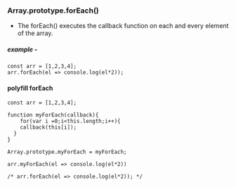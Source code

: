 ### Array.prototype.forEach()

- The forEach() executes the callback function on each and every element of the array.

##### example -
```
const arr = [1,2,3,4];
arr.forEach(el => console.log(el*2));
```

#### polyfill forEach
```
const arr = [1,2,3,4];
  
function myForEach(callback){
	for(var i =0;i<this.length;i++){
  	callback(this[i]);
  }
}

Array.prototype.myForEach = myForEach;

arr.myForEach(el => console.log(el*2))

/* arr.forEach(el => console.log(el*2)); */
```